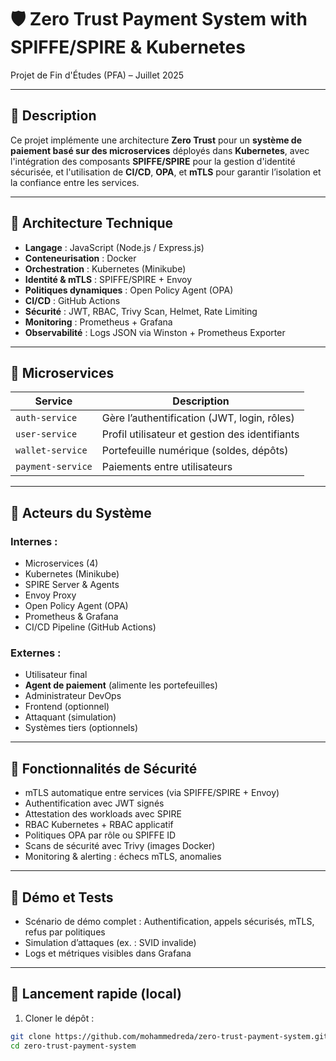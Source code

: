 
# 🛡️ Zero Trust Payment System with SPIFFE/SPIRE & Kubernetes

Projet de Fin d'Études (PFA) – Juillet 2025  


---

## 📌 Description

Ce projet implémente une architecture **Zero Trust** pour un **système de paiement basé sur des microservices** déployés dans **Kubernetes**, avec l'intégration des composants **SPIFFE/SPIRE** pour la gestion d'identité sécurisée, et l'utilisation de **CI/CD**, **OPA**, et **mTLS** pour garantir l’isolation et la confiance entre les services.

---

## 🧱 Architecture Technique

- **Langage** : JavaScript (Node.js / Express.js)
- **Conteneurisation** : Docker
- **Orchestration** : Kubernetes (Minikube)
- **Identité & mTLS** : SPIFFE/SPIRE + Envoy
- **Politiques dynamiques** : Open Policy Agent (OPA)
- **CI/CD** : GitHub Actions
- **Sécurité** : JWT, RBAC, Trivy Scan, Helmet, Rate Limiting
- **Monitoring** : Prometheus + Grafana
- **Observabilité** : Logs JSON via Winston + Prometheus Exporter

---

## 🧩 Microservices

| Service          | Description                                      |
|------------------|--------------------------------------------------|
| `auth-service`   | Gère l’authentification (JWT, login, rôles)     |
| `user-service`   | Profil utilisateur et gestion des identifiants  |
| `wallet-service` | Portefeuille numérique (soldes, dépôts)         |
| `payment-service`| Paiements entre utilisateurs                    |

---

## 👥 Acteurs du Système

### Internes :
- Microservices (4)
- Kubernetes (Minikube)
- SPIRE Server & Agents
- Envoy Proxy
- Open Policy Agent (OPA)
- Prometheus & Grafana
- CI/CD Pipeline (GitHub Actions)

### Externes :
- Utilisateur final
- **Agent de paiement** (alimente les portefeuilles)
- Administrateur DevOps
- Frontend (optionnel)
- Attaquant (simulation)
- Systèmes tiers (optionnels)

---

## 🔐 Fonctionnalités de Sécurité

- mTLS automatique entre services (via SPIFFE/SPIRE + Envoy)
- Authentification avec JWT signés
- Attestation des workloads avec SPIRE
- RBAC Kubernetes + RBAC applicatif
- Politiques OPA par rôle ou SPIFFE ID
- Scans de sécurité avec Trivy (images Docker)
- Monitoring & alerting : échecs mTLS, anomalies

---

## 🧪 Démo et Tests

- Scénario de démo complet : Authentification, appels sécurisés, mTLS, refus par politiques
- Simulation d’attaques (ex. : SVID invalide)
- Logs et métriques visibles dans Grafana

---

## 🚀 Lancement rapide (local)

1. Cloner le dépôt :
```bash
git clone https://github.com/mohammedreda/zero-trust-payment-system.git
cd zero-trust-payment-system
